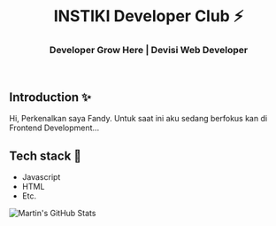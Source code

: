 <!-- [![Github stats](https://github-readme-stats.vercel.app/api?username=fandyajpo&show_icons=true&include_all_commits=true)](https://github.com/fandyajpo/github-readme-stats)
[![Top Langs](https://github-readme-stats.vercel.app/api/top-langs/?username=fandyajpo&layout=compact)](https://github.com/fandyajpo/github-readme-stats) -->

<div align="center">
  <h1>INSTIKI Developer Club ⚡</h1>
  <h3>Developer Grow Here | Devisi Web Developer</h3>
</div>

<br>

## Introduction ✨

Hi, Perkenalkan saya Fandy.
Untuk saat ini aku sedang berfokus kan di Frontend Development...

## Tech stack 🚀

- Javascript
- HTML
- Etc.

<img align="center" src="https://github-readme-stats.vercel.app/api?username=fandyajpo&show_icons=true&line_height=27&count_private=true&title_color=ffffff&text_color=c9cacc&icon_color=2bbc8a&bg_color=1d1f21" alt="Martin's GitHub Stats" />
